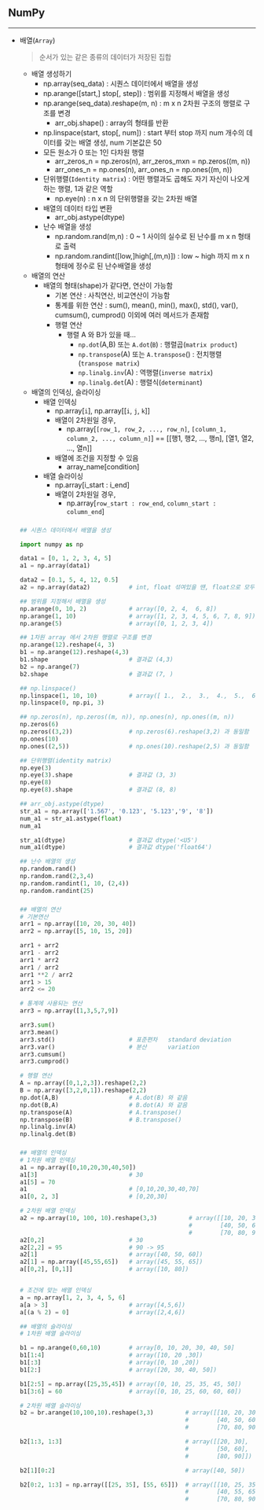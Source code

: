 ## NumPy
___

* 배열(`Array`)
    > 순서가 있는 같은 종류의 데이터가 저장된 집합
    * 배열 생성하기
        * np.array(seq_data) : 시퀀스 데이터에서 배열을 생성
        * np.arange([start,] stop[, step]) : 범위를 지정해서 배열을 생성
        * np.arange(seq_data).reshape(m, n) : m x n 2차원 구조의 행렬로 구조를 변경
            * arr_obj.shape() : array의 형태를 반환
        * np.linspace(start, stop[, num]) : start 부터 stop 까지 num 개수의 데이터를 갖는 배열 생성, num 기본값은 50 
        * 모든 원소가 0 또는 1인 다차원 행렬
            * arr_zeros_n = np.zeros(n), arr_zeros_mxn = np.zeros((m, n))
            * arr_ones_n = np.ones(n), arr_ones_n = np.ones((m, n))            
        * 단위행렬(`Identity matrix`) : 어떤 행렬과도 곱해도 자기 자신이 나오게 하는 행렬, 1과 같은 역할
            * np.eye(n) : n x n 의 단위행렬을 갖는 2차원 배열
        * 배열의 데이터 타입 변환
            * arr_obj.astype(dtype)
        * 난수 배열을 생성
            * np.random.rand(m,n) : 0 ~ 1 사이의 실수로 된 난수를 m x n 형태로 출력
            * np.random.randint([low,]high[,(m,n)]) : low ~ high 까지 m x n 형태에 정수로 된 난수배열을 생성
    * 배열의 연산
        * 배열의 형태(shape)가 같다면, 연산이 가능함
            * 기본 연산 : 사칙연산, 비교연산이 가능함
            * 통계를 위한 연산 : sum(), mean(), min(), max(), std(), var(), cumsum(), cumprod() 이외에 여러 메서드가 존재함
            * 행렬 연산 
                * 행렬 A 와 B가 있을 때...
                    * `np.dot`(A,B) 또는 `A.dot`(`B`) : 행렬곱(`matrix product`)
                    * `np.transpose`(A) 또는 `A.transpose`() : 전치행렬(`transpose matrix`)
                    * `np.linalg.inv`(A) : 역행렬(`inverse matrix`)
                    * `np.linalg.det`(A) : 행렬식(`determinant`)
    * 배열의 인덱싱, 슬라이싱            
        * 배열 인덱싱
            * np.array[`i`], np.array[[`i`, `j`, `k`]]
            * 배열이 2차원일 경우,
                * np.array[`[row_1, row_2, ..., row_n]`, `[column_1, column_2, ..., column_n]`] == [[행1, 행2, ..., 행n], [열1, 열2, ..., 열n]]
            * 배열에 조건을 지정할 수 있음
                * array_name[condition]
        * 배열 슬라이싱
            * np.array[i_start : i_end]
            * 배열이 2차원일 경우,
                * np.array[`row_start : row_end`, `column_start : column_end`]
    
    ###
    ```python
    ## 시퀀스 데이터에서 배열을 생성
    
    import numpy as np

    data1 = [0, 1, 2, 3, 4, 5]
    a1 = np.array(data1)
    
    data2 = [0.1, 5, 4, 12, 0.5]
    a2 = np.array(data2)           # int, float 섞여있을 땐, float으로 모두 변환

    ## 범위를 지정해서 배열을 생성
    np.arange(0, 10, 2)            # array([0, 2, 4,  6, 8])
    np.arange(1, 10)               # array([1, 2, 3, 4, 5, 6, 7, 8, 9])
    np.arange(5)                   # array([0, 1, 2, 3, 4])
    
    ## 1차원 array 에서 2차원 행렬로 구조를 변경
    np.arange(12).reshape(4, 3)
    b1 = np.arange(12).reshape(4,3)
    b1.shape                       # 결과값 (4,3)
    b2 = np.arange(7)
    b2.shape                       # 결과값 (7, )
    
    ## np.linspace()
    np.linspace(1, 10, 10)         # array([ 1.,  2.,  3.,  4.,  5.,  6.,  7.,  8.,  9., 10.])
    np.linspace(0, np.pi, 3)

    ## np.zeros(n), np.zeros((m, n)), np.ones(n), np.ones((m, n))
    np.zeros(6)
    np.zeros((3,2))                # np.zeros(6).reshape(3,2) 과 동일함
    np.ones(10)
    np.ones((2,5))                 # np.ones(10).reshape(2,5) 과 동일함
    
    ## 단위행렬(identity matrix)
    np.eye(3)                      
    np.eye(3).shape                # 결과값 (3, 3)
    np.eye(8)
    np.eye(8).shape                # 결과값 (8, 8)

    ## arr_obj.astype(dtype)
    str_a1 = np.array(['1.567', '0.123', '5.123','9', '8'])
    num_a1 = str_a1.astype(float)
    num_a1

    str_a1(dtype)                  # 결과값 dtype('<U5')
    num_a1(dtype)                  # 결과값 dtype('float64')
    
    ## 난수 배열의 생성
    np.random.rand()
    np.random.rand(2,3,4)
    np.random.randint(1, 10, (2,4))
    np.random.randint(25)
    ```
    ###
    ###
    ```python
    ## 배열의 연산
    # 기본연산
    arr1 = np.array([10, 20, 30, 40])
    arr2 = np.array([5, 10, 15, 20])

    arr1 + arr2
    arr1 - arr2
    arr1 * arr2
    arr1 / arr2
    arr1 **2 / arr2
    arr1 > 15 
    arr2 <= 20
    
    # 통계에 사용되는 연산
    arr3 = np.array([1,3,5,7,9])
    
    arr3.sum()
    arr3.mean()
    arr3.std()                     # 표준편차   standard deviation
    arr3.var()                     # 분산      variation
    arr3.cumsum()
    arr3.cumprod()

    # 행렬 연산
    A = np.array([0,1,2,3]).reshape(2,2)
    B = np.array([3,2,0,1]).reshape(2,2)
    np.dot(A,B)                    # A.dot(B) 와 같음
    np.dot(B,A)                    # B.dot(A) 와 같음
    np.transpose(A)                # A.transpose()
    np.transpose(B)                # B.transpose()
    np.linalg.inv(A)
    np.linalg.det(B)
    ```
    ###
    ###
    ```python
    ## 배열의 인덱싱
    # 1차원 배열 인덱싱
    a1 = np.array([0,10,20,30,40,50])
    a1[3]                          # 30
    a1[5] = 70
    a1                             # [0,10,20,30,40,70]
    a1[0, 2, 3]                    # [0,20,30]

    # 2차원 배열 인덱싱
    a2 = np.array(10, 100, 10).reshape(3,3)         # array([[10, 20, 30],
                                                    #        [40, 50, 60],
                                                    #        [70, 80, 90]])
    a2[0,2]                        # 30                       
    a2[2,2] = 95                   # 90 -> 95
    a2[1]                          # array([40, 50, 60])
    a2[1] = np.array([45,55,65])   # array([45, 55, 65])
    a[[0,2], [0,1]]                # array([10, 80])
    

    # 조건에 맞는 배열 인덱싱
    a = np.array[1, 2, 3, 4, 5, 6]
    a[a > 3]                       # array([4,5,6])
    a[(a % 2) = 0]                 # array([2,4,6])
    
    ## 배열의 슬라이싱
    # 1차원 배열 슬라이싱

    b1 = np.arange(0,60,10)        # array[0, 10, 20, 30, 40, 50]
    b1[1:4]                        # array([10, 20 ,30])
    b1[:3]                         # array([0, 10 ,20])
    b1[2:]                         # array([20, 30, 40, 50])
    
    b1[2:5] = np.array([25,35,45]) # array([0, 10, 25, 35, 45, 50])
    b1[3:6] = 60                   # array([0, 10, 25, 60, 60, 60])
    
    # 2차원 배열 슬라이싱
    b2 = br.arange(10,100,10).reshape(3,3)         # array([[10, 20, 30],
                                                   #        [40, 50, 60],
                                                   #        [70, 80, 90]])
    
    b2[1:3, 1:3]                                   # array([[20, 30],
                                                   #        [50, 60],
                                                   #        [80, 90]])
    
    b2[1][0:2]                                     # array([40, 50])
    
    b2[0:2, 1:3] = np.array([[25, 35], [55, 65]])  # array([[10, 25, 35],
                                                   #        [40, 55, 65],
                                                   #        [70, 80, 90]])
    ```
    ###